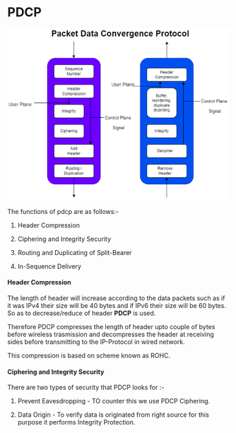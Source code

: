 # PDCP

![](/photos/pdcp.png)

The functions of pdcp are as follows:-

1. Header Compression

2. Ciphering and Integrity Security

3. Routing and Duplicating of Split-Bearer

4. In-Sequence Delivery

#### Header Compression

The length of header will increase according to the data packets such as if it was IPv4 their size will be 40 bytes and if IPv6 their size will be 60 bytes. So as to decrease/reduce of header **PDCP** is used.

Therefore PDCP compresses the length of header upto couple of bytes before wireless trasmission and decompresses the header at receiving sides before transmitting to the IP-Protocol in wired network.

This compression is based on scheme known as ROHC.

#### Ciphering and Integrity Security

There are two types of security that PDCP looks for :-

1. Prevent Eavesdropping - TO counter this we use PDCP Ciphering.

2. Data Origin - To verify data is originated from right source for this purpose it performs Integrity Protection.
